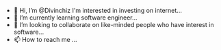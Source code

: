 - 👋 Hi, I’m @Divinchiz
  I'm interested in investing on internet...
- 🌱 I’m currently learning software engineer...
- 💞️ I’m looking to collaborate on like-minded people who have interest in software...
- 📫 How to reach me ...

<!---
Divinchiz/Divinchiz is a ✨ special ✨ repository because its `README.md` (this file) appears on your GitHub profile.
You can click the Preview link to take a look at your changes.
--->
